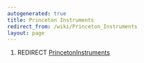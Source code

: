 ```yaml
---
autogenerated: true
title: Princeton Instruments
redirect_from: /wiki/Princeton_Instruments
layout: page
---
```


1.  REDIRECT [PrincetonInstruments](PrincetonInstruments "wikilink")
